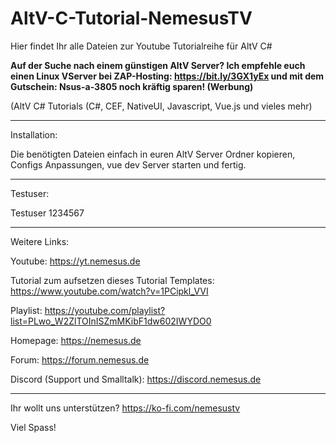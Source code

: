 # AltV-C-Tutorial-NemesusTV
Hier findet Ihr alle Dateien zur Youtube Tutorialreihe für AltV C#

**Auf der Suche nach einem günstigen AltV Server? Ich empfehle euch einen Linux VServer bei ZAP-Hosting: https://bit.ly/3GX1yEx und mit dem Gutschein: Nsus-a-3805 noch kräftig sparen! (Werbung)**

(AltV C# Tutorials (C#, CEF, NativeUI, Javascript, Vue.js und vieles mehr)

---

Installation:

Die benötigten Dateien einfach in euren AltV Server Ordner kopieren, Configs Anpassungen, vue dev Server starten und fertig.

---

Testuser:

Testuser
1234567

---

Weitere Links:

Youtube: https://yt.nemesus.de

Tutorial zum aufsetzen dieses Tutorial Templates: https://www.youtube.com/watch?v=1PCipkl_VVI

Playlist: https://youtube.com/playlist?list=PLwo_W2ZlTOInISZmMKibF1dw602IWYDO0

Homepage: https://nemesus.de

Forum: https://forum.nemesus.de

Discord (Support und Smalltalk): https://discord.nemesus.de

---

Ihr wollt uns unterstützen? https://ko-fi.com/nemesustv

Viel Spass!
